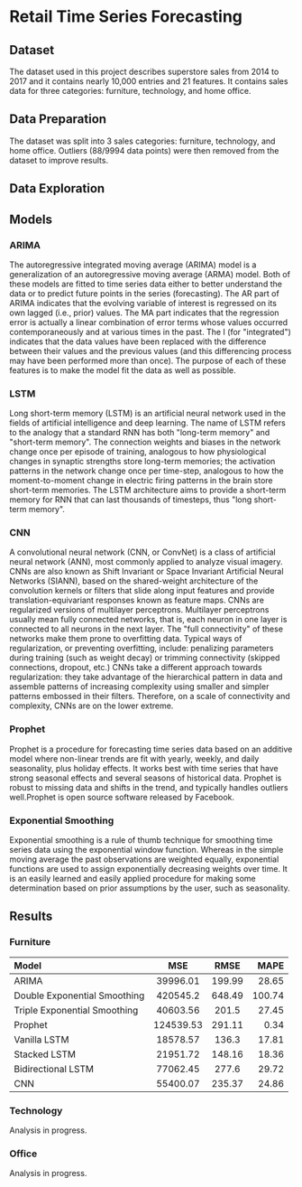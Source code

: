 # Retail Time Series Forecasting

## Dataset

The dataset used in this project describes superstore sales from 2014 to 2017 and it contains nearly 10,000 entries and 21 features. It contains sales data
for three categories: furniture, technology, and home office. 

## Data Preparation

The dataset was split into 3 sales categories: furniture, technology, and home office. Outliers (88/9994 data points) were then removed from the dataset
to improve results. 

## Data Exploration



## Models

### ARIMA

The autoregressive integrated moving average (ARIMA) model is a generalization of an autoregressive moving average (ARMA) model. Both of these models are fitted to time series data either to better understand the data or to predict future points in the series (forecasting). The AR part of ARIMA indicates that the evolving variable of interest is regressed on its own lagged (i.e., prior) values. The MA part indicates that the regression error is actually a linear combination of error terms whose values occurred contemporaneously and at various times in the past. The I (for "integrated") indicates that the data values have been replaced with the difference between their values and the previous values (and this differencing process may have been performed more than once). The purpose of each of these features is to make the model fit the data as well as possible.

### LSTM

Long short-term memory (LSTM) is an artificial neural network used in the fields of artificial intelligence and deep learning. The name of LSTM refers to the analogy that a standard RNN has both "long-term memory" and "short-term memory". The connection weights and biases in the network change once per episode of training, analogous to how physiological changes in synaptic strengths store long-term memories; the activation patterns in the network change once per time-step, analogous to how the moment-to-moment change in electric firing patterns in the brain store short-term memories. The LSTM architecture aims to provide a short-term memory for RNN that can last thousands of timesteps, thus "long short-term memory".

### CNN
A convolutional neural network (CNN, or ConvNet) is a class of artificial neural network (ANN), most commonly applied to analyze visual imagery. CNNs are also known as Shift Invariant or Space Invariant Artificial Neural Networks (SIANN), based on the shared-weight architecture of the convolution kernels or filters that slide along input features and provide translation-equivariant responses known as feature maps. CNNs are regularized versions of multilayer perceptrons. Multilayer perceptrons usually mean fully connected networks, that is, each neuron in one layer is connected to all neurons in the next layer. The "full connectivity" of these networks make them prone to overfitting data. Typical ways of regularization, or preventing overfitting, include: penalizing parameters during training (such as weight decay) or trimming connectivity (skipped connections, dropout, etc.) CNNs take a different approach towards regularization: they take advantage of the hierarchical pattern in data and assemble patterns of increasing complexity using smaller and simpler patterns embossed in their filters. Therefore, on a scale of connectivity and complexity, CNNs are on the lower extreme.


### Prophet 

Prophet is a procedure for forecasting time series data based on an additive model where non-linear trends are fit with yearly, weekly, and daily seasonality, plus holiday effects. It works best with time series that have strong seasonal effects and several seasons of historical data. Prophet is robust to missing data and shifts in the trend, and typically handles outliers well.Prophet is open source software released by Facebook.

### Exponential Smoothing

Exponential smoothing is a rule of thumb technique for smoothing time series data using the exponential window function. Whereas in the simple moving average the past observations are weighted equally, exponential functions are used to assign exponentially decreasing weights over time. It is an easily learned and easily applied procedure for making some determination based on prior assumptions by the user, such as seasonality.

## Results

### Furniture

| Model | MSE | RMSE | MAPE |
| :---  | :---: | :---:  | ---: |
| ARIMA | 39996.01  | 199.99  |28.65 |
| Double Exponential Smoothing | 420545.2 | 648.49 | 100.74 |
| Triple Exponential Smoothing | 40603.56  | 201.5  | 27.45  |
| Prophet | 124539.53  | 291.11  | 0.34  |
| Vanilla LSTM | 18578.57  | 136.3  | 17.81  |
| Stacked LSTM | 21951.72  | 148.16  | 18.36 |
| Bidirectional LSTM | 77062.45  | 277.6  | 29.72 |
| CNN| 55400.07  | 235.37  | 24.86  |

### Technology

Analysis in progress.

[//]: <> (| Model | MSE | RMSE | MAPE |)
[//]: <> (| :---  | :---: | :---:  | ---: |)
[//]: <> (| ARIMA | 142623.98  | 377.66  | 30.27 |)
[//]: <> (| DES | 252679.99  | 502.67  | 76.53 |)
[//]: <> (| TES | 48790.19  | 220.89  | 27.1 |)
[//]: <> (| Prophet | 631328.33  | 663.29  | 0.63  |)
[//]: <> (| Vanilla LSTM | 145070.55  | 380.88  | 131.52 |)
[//]: <> (| Stacked LSTM | 16,515.49  | 128.51  | 17.34  |)
[//]: <> (| Bidirectional LSTM | 53,981.32  | 232.34  | 31.4  |)
[//]: <> (| CNN| 39,938.47  | 199.85  | 22.26  |)

### Office

Analysis in progress.

[//]: <> (| Model | MSE | RMSE | MAPE |)
[//]: <> (| :---  | :---: | :---:  | ---: |)
[//]: <> (| ARIMA | 70427.02  | 265.38  | 25.26  |)
[//]: <> (| DES | 238122.24  | 487.98  | 74.9 |)
[//]: <> (| TES | 91942.47  | 303.22  | 43.93  |)
[//]: <> (| Prophet | 183175.03  | 385.51  | 0.49  |)
[//]: <> (| Vanilla LSTM | 18,829.66  | 137.22  | 18.39  |)
[//]: <> (| Stacked LSTM | 16,515.49  | 128.51  | 17.34  |)
[//]: <> (| Bidirectional LSTM | 53,981.32  | 232.34  | 31.4  |)
[//]: <> (| CNN| 39,938.47  | 199.85  | 22.26  | )

